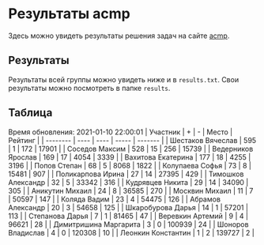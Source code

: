 # Результаты acmp
Здесь можно увидеть результаты решения задач на сайте [acmp](https://acmp.ru). 

## Результаты
Результаты всей группы можно увидеть ниже и в `results.txt`.
Свои результаты можно посмотреть в папке `results`.

## Таблица
Время обновления: 2021-01-10 22:00:01
| Участник | +    | -    | Место | Рейтинг |
| -------- | ---- | ---- | ----- | ------- |
| Шестаков Вячеслав | 595 | 1 | 172 | 17901 |
| Соседов Максим | 528 | 15 | 256 | 15739 |
| Ведерников Ярослав | 169 | 17 | 4054 | 3339 |
| Вахитова Екатерина | 177 | 18 | 4255 | 3196 |
| Попов Степан | 68 | 5 | 8068 | 1822 |
| Колупаева Софья | 73 | 8 | 15481 | 907 |
| Поликарпова Ирина | 27 | 14 | 27395 | 429 |
| Тимошков Александр | 32 | 5 | 33342 | 316 |
| Кудрявцев Никита | 29 | 14 | 34090 | 305 |
| Аникутин Михаил | 24 | 8 | 36585 | 270 |
| Москвин Михаил | 11 | 7 | 50597 | 147 |
| Коляда Вадим | 23 | 4 | 54475 | 126 |
| Абрамов Александр | 20 | 3 | 54658 | 125 |
| Шкаробурова Дарья | 14 | 1 | 57201 | 113 |
| Степанова Дарья | 7 | 1 | 81465 | 47 |
| Веревкин Артемий | 9 | 4 | 96621 | 28 |
| Димитришина Маргарита | 3 | 0 | 100939 | 24 |
| Шоноров Владислав | 4 | 0 | 120308 | 10 |
| Леонкин Константин | 1 | 2 | 139727 | 2 |
